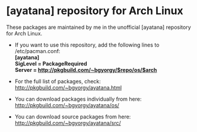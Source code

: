 [ayatana] repository for Arch Linux
===================================

These packages are maintained by me in the unofficial [ayatana] repository for Arch Linux.

* If you want to use this repository, add the following lines to /etc/pacman.conf:  
  **[ayatana]  
  SigLevel = PackageRequired  
  Server = http://pkgbuild.com/~bgyorgy/$repo/os/$arch**

* For the full list of packages, check:  
  http://pkgbuild.com/~bgyorgy/ayatana.html

* You can download packages individually from here:  
  http://pkgbuild.com/~bgyorgy/ayatana/os/

* You can download source packages from here:  
  http://pkgbuild.com/~bgyorgy/ayatana/src/
